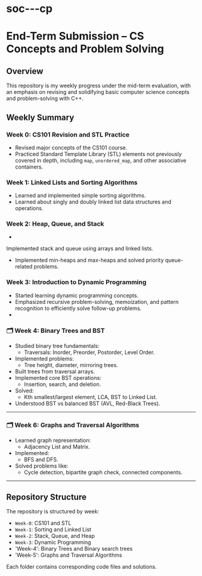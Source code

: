 # soc---cp
# End-Term Submission – CS Concepts and Problem Solving

## Overview
This repository is my weekly progress under the mid-term evaluation, with an emphasis on revising and solidifying basic computer science concepts and problem-solving with C++.

## Weekly Summary

### Week 0: CS101 Revision and STL Practice
- Revised major concepts of the CS101 course.
- Practiced Standard Template Library (STL) elements not previously covered in depth, including `map`, `unordered_map`, and other associative containers.

### Week 1: Linked Lists and Sorting Algorithms
- Learned and implemented simple sorting algorithms.
- Learned about singly and doubly linked list data structures and operations.

### Week 2: Heap, Queue, and Stack
- 
Implemented stack and queue using arrays and linked lists.
- Implemented min-heaps and max-heaps and solved priority queue-related problems.

### Week 3: Introduction to Dynamic Programming
- Started learning dynamic programming concepts.
- Emphasized recursive problem-solving, memoization, and pattern recognition to efficiently solve follow-up problems.
- 
### 🗂️ Week 4: Binary Trees and BST
- Studied binary tree fundamentals:
  - Traversals: Inorder, Preorder, Postorder, Level Order.
- Implemented problems:
  - Tree height, diameter, mirroring trees.
- Built trees from traversal arrays.
- Implemented core BST operations:
  - Insertion, search, and deletion.
- Solved:
  - Kth smallest/largest element, LCA, BST to Linked List.
- Understood BST vs balanced BST (AVL, Red-Black Trees).

---

### 🗂️ Week 6: Graphs and Traversal Algorithms
- Learned graph representation:
  - Adjacency List and Matrix.
- Implemented:
  - BFS and DFS.
- Solved problems like:
  - Cycle detection, bipartite graph check, connected components.

---

## Repository Structure
The repository is structured by week:
- `Week-0`: CS101 and STL
- `Week-1`: Sorting and Linked List
- `Week-2`: Stack, Queue, and Heap
- `Week-3`: Dynamic Programming
- 'Week-4': Binary Trees and Binary search trees
- 'Week-5': Graphs and Traversal Algorithms

Each folder contains corresponding code files and solutions.

